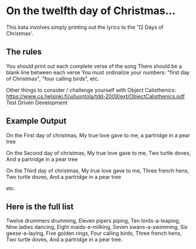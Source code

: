 # On the twelfth day of Christmas...
This kata involves simply printing out the lyrics to the '12 Days of Christmas'.

## The rules
You should print out each complete verse of the song
There should be a blank line between each verse
You must ordinalize your numbers: "first day of Christmas", "four calling birds", etc.

Other things to consider / challenge yourself with
Object Calisthenics: https://www.cs.helsinki.fi/u/luontola/tdd-2009/ext/ObjectCalisthenics.pdf
Test Driven Development

## Example Output
On the First day of christmas,
My true love gave to me,
a partridge in a pear tree

On the Second day of christmas,
My true love gave to me,
Two turtle doves,
And a partridge in a pear tree

On the Third day of christmas,
My true love gave to me,
Three french hens,
Two turtle doves,
And a partridge in a pear tree

etc.

## Here is the full list
Twelve drummers drumming,
Eleven pipers piping,
Ten lords-a-leaping,
Nine ladies dancing,
Eight maids-a-milking,
Seven swans-a-swimming,
Six geese-a-laying,
Five golden rings,
Four calling birds,
Three french hens,
Two turtle doves,
And a partridge in a pear tree.
